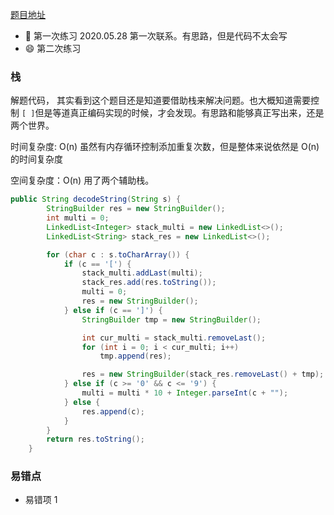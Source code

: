 [题目地址](https://leetcode-cn.com/problems/decode-string/)



- :slightly_smiling_face: 第一次练习 2020.05.28 第一次联系。有思路，但是代码不太会写
- :smile: 第二次练习 



### 栈

解题代码， 其实看到这个题目还是知道要借助栈来解决问题。也大概知道需要控制 `[ ]`但是等道真正编码实现的时候，才会发现。有思路和能够真正写出来，还是两个世界。

时间复杂度:  O(n) 虽然有内存循环控制添加重复次数，但是整体来说依然是 O(n) 的时间复杂度  

空间复杂度：O(n) 用了两个辅助栈。

```java
public String decodeString(String s) {
        StringBuilder res = new StringBuilder();
        int multi = 0;
        LinkedList<Integer> stack_multi = new LinkedList<>();
        LinkedList<String> stack_res = new LinkedList<>();

        for (char c : s.toCharArray()) {
            if (c == '[') {
                stack_multi.addLast(multi);
                stack_res.add(res.toString());
                multi = 0;
                res = new StringBuilder();
            } else if (c == ']') {
                StringBuilder tmp = new StringBuilder();

                int cur_multi = stack_multi.removeLast();
                for (int i = 0; i < cur_multi; i++)
                    tmp.append(res);

                res = new StringBuilder(stack_res.removeLast() + tmp);
            } else if (c >= '0' && c <= '9') {
                multi = multi * 10 + Integer.parseInt(c + "");
            } else {
                res.append(c);
            }
        }
        return res.toString();
    }
```



### 易错点

- 易错项 1 
